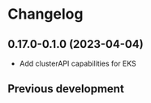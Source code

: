 # Changelog

## 0.17.0-0.1.0 (2023-04-04)


* Add clusterAPI capabilities for EKS

## Previous development

### 